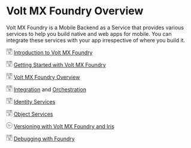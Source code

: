 
# Volt MX Foundry Overview

Volt MX Foundry is a Mobile Backend as a Service that provides various services to help you build native and web apps for mobile. You can integrate these services with your app irrespective of where you build it.

![](Resources/Marketplace.png) [Introduction to Volt MX Foundry](../../Foundry/voltmx_foundry_user_guide/Content/Introduction.md)

![](Resources/Marketplace.png) [Getting Started with Volt MX Foundry](../../Foundry/voltmx_foundry_user_guide/Content/Introduction.md)

![](Resources/Marketplace.png) [Volt MX Foundry Overview](../../Foundry/voltmx_foundry_user_guide/Content/Features.md)

![](Resources/Marketplace.png) [Integration](../../Foundry/voltmx_foundry_user_guide/Content/Services.md) and [Orchestration](../../Foundry/voltmx_foundry_user_guide/Content/Orchestration.md)

![](Resources/Marketplace.png) [Identity Services](../../Foundry/voltmx_foundry_user_guide/Content/Identity.md)

![](Resources/Marketplace.png) [Object Services](../../Foundry/voltmx_foundry_user_guide/Content/Objectservices.md)

![](Resources/overview_video.png) [Versioning with Volt MX Foundry and Iris](https://youtu.be/GcOIP5RpXGw)

![](Resources/Marketplace.png) [Debugging with Foundry](../../Foundry/voltmx_foundry_debug_app/Content/Homepage.md)


